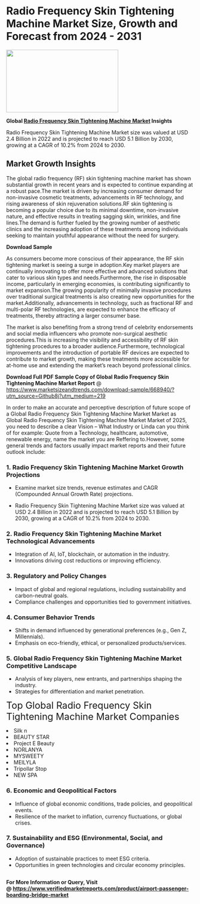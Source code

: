 <H1>Radio Frequency Skin Tightening Machine Market Size, Growth and Forecast from 2024 - 2031</H1><img class="aligncenter size-medium wp-image-584254" src="https://thirdeyenews.in/wp-content/uploads/2024/09/Global-Market-Research-300x168.jpeg" alt="" width="300" height="168" /><p><strong>Global&nbsp;<a href="https://www.marketsizeandtrends.com/download-sample/668940/?utm_source=Github8j?utm_medium=219">Radio Frequency Skin Tightening Machine Market</a> Insights</strong></p><p>Radio Frequency Skin Tightening Machine Market size was valued at USD 2.4 Billion in 2022 and is projected to reach USD 5.1 Billion by 2030, growing at a CAGR of 10.2% from 2024 to 2030.</p><p><h2>Market Growth Insights</h2> <p>The global radio frequency (RF) skin tightening machine market has shown substantial growth in recent years and is expected to continue expanding at a robust pace.The market is driven by increasing consumer demand for non-invasive cosmetic treatments, advancements in RF technology, and rising awareness of skin rejuvenation solutions.RF skin tightening is becoming a popular choice due to its minimal downtime, non-invasive nature, and effective results in treating sagging skin, wrinkles, and fine lines.The demand is further fueled by the growing number of aesthetic clinics and the increasing adoption of these treatments among individuals seeking to maintain youthful appearance without the need for surgery.</p> <p><strong>Download Sample</strong></p> <p>As consumers become more conscious of their appearance, the RF skin tightening market is seeing a surge in adoption.Key market players are continually innovating to offer more effective and advanced solutions that cater to various skin types and needs.Furthermore, the rise in disposable income, particularly in emerging economies, is contributing significantly to market expansion.The growing popularity of minimally invasive procedures over traditional surgical treatments is also creating new opportunities for the market.Additionally, advancements in technology, such as fractional RF and multi-polar RF technologies, are expected to enhance the efficacy of treatments, thereby attracting a larger consumer base.</p> <p>The market is also benefiting from a strong trend of celebrity endorsements and social media influencers who promote non-surgical aesthetic procedures.This is increasing the visibility and accessibility of RF skin tightening procedures to a broader audience.Furthermore, technological improvements and the introduction of portable RF devices are expected to contribute to market growth, making these treatments more accessible for at-home use and extending the market’s reach beyond professional clinics.</p> <p><span class=""><strong>Download Full PDF Sample Copy of Global Radio Frequency Skin Tightening Machine Market Report</strong> @ <a href="https://www.marketsizeandtrends.com/download-sample/668940/?utm_source=Github8j?utm_medium=219" target="_blank">https://www.marketsizeandtrends.com/download-sample/668940/?utm_source=Github8j?utm_medium=219</a></span></p><p>In order to make an accurate and perceptive description of future scope of a Global&nbsp;Radio Frequency Skin Tightening Machine Market Market as Global&nbsp;Radio Frequency Skin Tightening Machine Market Market of 2025, you need to describe a clear Vision &ndash; What Industry or Linda can you think of for example: Quote from a Technology, healthcare, automotive, renewable energy, name the market you are Reffering to.However, some general trends and factors usually impact market reports and their future outlook include:</p><h3>1.&nbsp;<strong>Radio Frequency Skin Tightening Machine Market Growth Projections</strong></h3><ul><li>Examine market size trends, revenue estimates and CAGR (Compounded Annual Growth Rate) projections.</li><li><p>Radio Frequency Skin Tightening Machine Market size was valued at USD 2.4 Billion in 2022 and is projected to reach USD 5.1 Billion by 2030, growing at a CAGR of 10.2% from 2024 to 2030.</p></li></ul><h3>2.&nbsp;<strong>Radio Frequency Skin Tightening Machine Market Technological Advancements</strong></h3><ul><li>Integration of AI, IoT, blockchain, or automation in the industry.</li><li>Innovations driving cost reductions or improving efficiency.</li></ul><h3>3.&nbsp;<strong>Regulatory and Policy Changes</strong></h3><ul><li>Impact of global and regional regulations, including sustainability and carbon-neutral goals.</li><li>Compliance challenges and opportunities tied to government initiatives.</li></ul><h3>4.&nbsp;<strong>Consumer Behavior Trends</strong></h3><ul><li>Shifts in demand influenced by generational preferences (e.g., Gen Z, Millennials).</li><li>Emphasis on eco-friendly, ethical, or personalized products/services.</li></ul><h3>5.&nbsp;<strong>Global Radio Frequency Skin Tightening Machine Market Competitive Landscape</strong></h3><ul><li>Analysis of key players, new entrants, and partnerships shaping the industry.</li><li>Strategies for differentiation and market penetration.</li></ul><p data-pm-slice="1 1 []"><span style="color: inherit; font-family: inherit; font-size: 25px;">Top Global Radio Frequency Skin Tightening Machine Market Companies</span></p><div class="" data-test-id=""><p><li>Silk n</li><li> BEAUTY STAR</li><li> Project E Beauty</li><li> NORLANYA</li><li> MYSWEETY</li><li> MEILYLA</li><li> Tripollar Stop</li><li> NEW SPA</li></p></div><h3>6.&nbsp;<strong>Economic and Geopolitical Factors</strong></h3><ul><li>Influence of global economic conditions, trade policies, and geopolitical events.</li><li>Resilience of the market to inflation, currency fluctuations, or global crises.</li></ul><h3>7.&nbsp;<strong>Sustainability and ESG (Environmental, Social, and Governance)</strong></h3><ul><li>Adoption of sustainable practices to meet ESG criteria.</li><li>Opportunities in green technologies and circular economy principles.</li></ul><h2><strong style="font-size: 14px;">For More Information or Query, Visit @&nbsp;</strong><a style="background-color: #ffffff; font-size: 14px;" href="https://www.marketsizeandtrends.com/report/radio-frequency-skin-tightening-machine-market/" target="_blank">https://www.verifiedmarketreports.com/product/airport-passenger-boarding-bridge-market</a></h2>